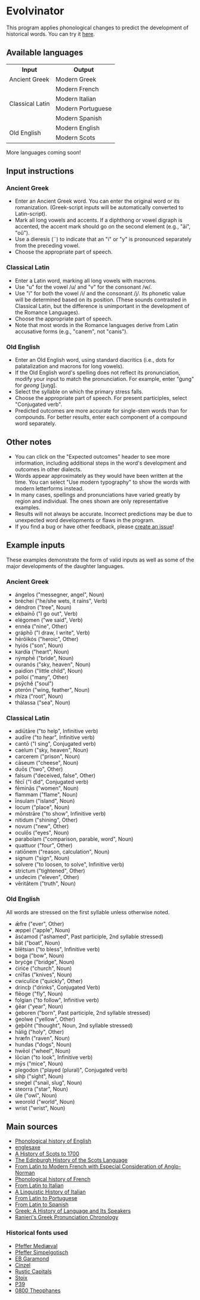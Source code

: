 # Evolvinator
This program applies phonological changes to predict the development of historical words. You can try it [here](https://oiroizoi.github.io/evolvinator/).

## Available languages
<table>
    <tr>
        <th>Input</th>
        <th>Output</th>
    </tr>
    <tr>
        <td>Ancient Greek</td>
        <td>Modern Greek</td>
    </tr>
    <tr>
        <td rowspan=4>Classical Latin</td>
        <td>Modern French</td>
    </tr>
    <tr>
        <td>Modern Italian</td>
    </tr>
    <tr>
        <td>Modern Portuguese</td>
    </tr>
    <tr>
        <td>Modern Spanish</td>
    </tr>
    <tr>
        <td rowspan=2>Old English</td>
        <td>Modern English</td>
    </tr>
    <tr>
        <td>Modern Scots</td>
    </tr>
</table>

More languages coming soon!

## Input instructions

### Ancient Greek
- Enter an Ancient Greek word. You can enter the original word or its romanization. (Greek-script inputs will be automatically converted to Latin-script).
- Mark all long vowels and accents. If a diphthong or vowel digraph is accented, the accent mark should go on the second element (e.g., "āí", "oû").
- Use a dieresis (¨) to indicate that an "i" or "y" is pronounced separately from the preceding vowel.
- Choose the appropriate part of speech.

### Classical Latin
- Enter a Latin word, marking all long vowels with macrons.
- Use "u" for the vowel /u/ and "v" for the consonant /w/.
- Use "i" for both the vowel /i/ and the consonant /j/. Its phonetic value will be determined based on its position. (These sounds contrasted in Classical Latin, but the difference is unimportant in the development of the Romance Languages).
- Choose the appropriate part of speech.
- Note that most words in the Romance languages derive from Latin accusative forms (e.g., "canem", not "canis").

### Old English
- Enter an Old English word, using standard diacritics (i.e., dots for palatalization and macrons for long vowels).
- If the Old English word's spelling does not reflect its pronunciation, modify your input to match the pronunciation. For example, enter "ġung" for _geong_ [juŋg].
- Select the syllable on which the primary stress falls.
- Choose the appropriate part of speech. For present participles, select "Conjugated verb".
- Predicted outcomes are more accurate for single-stem words than for compounds. For better results, enter each component of a compound word separately.

## Other notes
- You can click on the "Expected outcomes" header to see more information, including additional steps in the word's development and outcomes in other dialects.
- Words appear approximately as they would have been written at the time. You can select "Use modern typography" to show the words with modern letterforms instead.
- In many cases, spellings and pronunciations have varied greatly by region and individual. The ones shown are only representative examples.
- Results will not always be accurate. Incorrect predictions may be due to unexpected word developments or flaws in the program.
- If you find a bug or have other feedback, please [create an issue](https://github.com/Oiroizoi/evolvinator/issues/new)!

## Example inputs
These examples demonstrate the form of valid inputs as well as some of the major developments of the daughter languages.

### Ancient Greek
- ángelos ("messegner, angel", Noun)
- bréchei ("he/she wets, it rains", Verb)
- déndron ("tree", Noun)
- ekbaínō ("I go out", Verb)
- elégomen ("we said", Verb)
- ennéa ("nine", Other)
- gráphō ("I draw, I write", Verb)
- hērōïkós ("heroic", Other)
- hyiós ("son", Noun)
- kardía ("heart", Noun)
- nýmphē ("bride", Noun)
- ouranós ("sky, heaven", Noun)
- paidíon ("little child", Noun)
- polloí ("many", Other)
- psȳchḗ ("soul")
- pterón ("wing, feather", Noun)
- rhíza ("root", Noun)
- thálassa ("sea", Noun)

### Classical Latin
- adiūtāre ("to help", Infinitive verb)
- audīre ("to hear", Infinitive verb)
- cantō ("I sing", Conjugated verb)
- caelum ("sky, heaven", Noun)
- carcerem ("prison", Noun)
- cāseum ("cheese", Noun)
- duōs ("two", Other)
- falsum ("deceived, false", Other)
- fēcī ("I did", Conjugated verb)
- fēminās ("women", Noun)
- flammam ("flame", Noun)
- īnsulam ("island", Noun)
- locum ("place", Noun)
- mōnstrāre ("to show", Infinitive verb)
- nitidum ("shining", Other)
- novum ("new", Other)
- oculōs ("eyes", Noun)
- parabolam ("comparison, parable, word", Noun)
- quattuor ("four", Other)
- ratiōnem ("reason, calculation", Noun)
- signum ("sign", Noun)
- solvere ("to loosen, to solve", Infinitive verb)
- strictum ("tightened", Other)
- undecim ("eleven", Other)
- vēritātem ("truth", Noun)

### Old English
All words are stressed on the first syllable unless otherwise noted.
- ǣfre ("ever", Other)
- æppel ("apple", Noun)
- āsċamod ("ashamed", Past participle, 2nd syllable stressed)
- bāt ("boat", Noun)
- blētsian ("to bless", Infinitive verb)
- boga ("bow", Noun)
- bryċġe ("bridge", Noun)
- ċiriċe ("church", Noun)
- cnīfas ("knives", Noun)
- cwiculīċe ("quickly", Other)
- drincþ ("drinks", Conjugated Verb)
- flēoge ("fly", Noun)
- folgian ("to follow", Infinitive verb)
- ġēar ("year", Noun)
- ġeboren ("born", Past participle, 2nd syllable stressed)
- ġeolwe ("yellow", Other)
- ġeþōht ("thought", Noun, 2nd syllable stressed)
- hāliġ ("holy", Other)
- hræfn ("raven", Noun)
- hundas ("dogs", Noun)
- hwēol ("wheel", Noun)
- lōcian ("to look", Infinitive verb)
- mȳs ("mice", Noun)
- plegodon ("played (plural)", Conjugated verb)
- sihþ ("sight", Noun)
- sneġel ("snail, slug", Noun)
- steorra ("star", Noun)
- ūle ("owl", Noun)
- weorold ("world", Noun)
- wrist ("wrist", Noun)

## Main sources
- [Phonological history of English](https://en.wikipedia.org/wiki/Phonological_history_of_English)
- [englesaxe](https://adoneilson.com/eme/index.html)
- [A History of Scots to 1700](https://web.archive.org/web/20140703144921fw_/http://www.dsl.ac.uk/dsl/SCOTSHIST/index.html)
- [The Edinburgh History of the Scots Language](https://openlibrary.org/books/OL453735M/The_Edinburgh_history_of_the_Scots_language)
- [From Latin to Modern French with Especial Consideration of Anglo-Norman](https://archive.org/details/fromlatintomoder0000unse)
- [Phonological history of French](https://en.wikipedia.org/wiki/Phonological_history_of_French)
- [From Latin to Italian](https://archive.org/details/fromlatintoitali0000unse)
- [A Linguistic History of Italian](https://www.google.com/books/edition/A_Linguistic_History_of_Italian/DwTKAwAAQBAJ?hl=en)
- [From Latin to Portuguese](https://hdl.handle.net/2027/mdp.39015034652472)
- [From Latin to Spanish](https://www.google.com/books/edition/From_Latin_to_Spanish_Historical_phonolo/_QkNAAAAIAAJ?hl=en)
- [Greek: A History of Language and Its Speakers](https://openlibrary.org/works/OL17197733W/Greek?edition=key%3A/books/OL25769450M)
- [Ranieri's Greek Pronunciation Chronology](https://docs.google.com/spreadsheets/d/1fv46XgPPJy-ky9FUSApiemOVmtc8i6q7ZL5XkqtmMWA/edit?gid=1919026778#gid=1919026778)

### Historical fonts used
- [Pfeffer Mediæval](https://robert-pfeffer.net/schriftarten/englisch/pfeffer_mediaeval.html)
- [Pfeffer Simpelgotisch](https://robert-pfeffer.net/schriftarten/englisch/pfeffer_simpelgotisch.html)
- [EB Garamond](https://fonts.google.com/specimen/EB+Garamond)
- [Cinzel](https://fonts.google.com/specimen/Cinzel)
- [Rustic Capitals](https://www.fontspace.com/rustic-capitals-font-f7460)
- [Stoix](https://www.dafont.com/stoix.font)
- [P39](http://individual.utoronto.ca/atloder/uncialfonts.html)
- [0800 Theophanes](https://web.archive.org/web/20240529071259/http://www.sch%C3%A4ffel.ch/de_gruppe1.html)